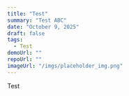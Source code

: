 ```yaml
---
title: "Test"
summary: "Test ABC"
date: "October 9, 2025"
draft: false
tags:
  - Test
demoUrl: ""
repoUrl: ""
imageUrl: "/imgs/placeholder_img.png"
---
```


Test
